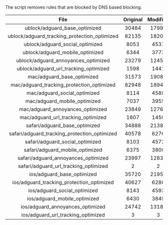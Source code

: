 The script removes rules that are blocked by DNS based blocking.


| File | Original | Modified |
|:----:|:-----:|:-----:|
| ublock/adguard_base_optimized | 30484 | 17998 |
| ublock/adguard_tracking_protection_optimized | 82135 | 18200 |
| ublock/adguard_social_optimized | 8053 | 4537 |
| ublock/adguard_mobile_optimized | 6344 | 3773 |
| ublock/adguard_annoyances_optimized | 23279 | 12452 |
| ublock/adguard_url_tracking_optimized | 1598 | 1441 |
| mac/adguard_base_optimized | 31573 | 19088 |
| mac/adguard_tracking_protection_optimized | 82948 | 18944 |
| mac/adguard_social_optimized | 8114 | 4588 |
| mac/adguard_mobile_optimized | 7037 | 3955 |
| mac/adguard_annoyances_optimized | 23849 | 12765 |
| mac/adguard_url_tracking_optimized | 1607 | 1450 |
| safari/adguard_base_optimized | 34888 | 21385 |
| safari/adguard_tracking_protection_optimized | 40578 | 6276 |
| safari/adguard_social_optimized | 8103 | 4572 |
| safari/adguard_mobile_optimized | 6375 | 3808 |
| safari/adguard_annoyances_optimized | 23997 | 12838 |
| safari/adguard_url_tracking_optimized | 2 | 2 |
| ios/adguard_base_optimized | 35720 | 21956 |
| ios/adguard_tracking_protection_optimized | 40627 | 6286 |
| ios/adguard_social_optimized | 8143 | 4593 |
| ios/adguard_mobile_optimized | 6430 | 3849 |
| ios/adguard_annoyances_optimized | 24742 | 13189 |
| ios/adguard_url_tracking_optimized | 3 | 3 |